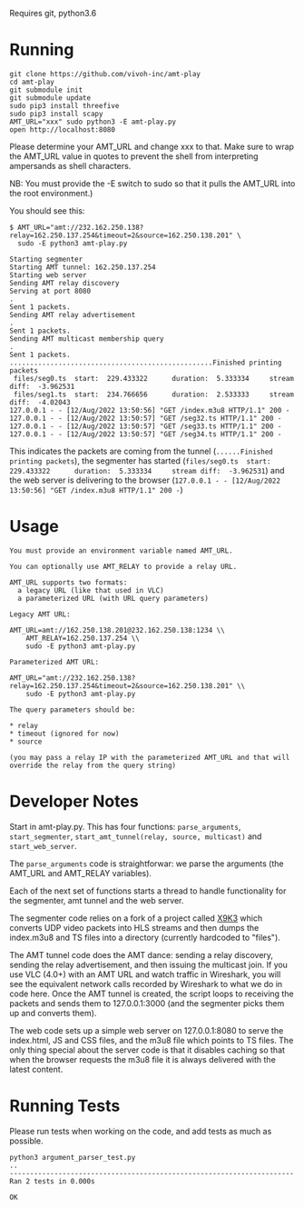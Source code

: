 Requires git, python3.6

# Running

```
git clone https://github.com/vivoh-inc/amt-play
cd amt-play
git submodule init
git submodule update
sudo pip3 install threefive
sudo pip3 install scapy
AMT_URL="xxx" sudo python3 -E amt-play.py
open http://localhost:8080
```

Please determine your AMT_URL and change xxx to that. Make sure to wrap the AMT_URL value in quotes to prevent the shell
from interpreting ampersands as shell characters.

NB: You must provide the -E switch to sudo so that it pulls the AMT_URL into the root environment.)

You should see this:

```
$ AMT_URL="amt://232.162.250.138?relay=162.250.137.254&timeout=2&source=162.250.138.201" \
  sudo -E python3 amt-play.py 
  
Starting segmenter
Starting AMT tunnel: 162.250.137.254
Starting web server
Sending AMT relay discovery
Serving at port 8080
.
Sent 1 packets.
Sending AMT relay advertisement
.
Sent 1 packets.
Sending AMT multicast membership query
.
Sent 1 packets.
..................................................Finished printing packets
 files/seg0.ts  start:  229.433322      duration:  5.333334     stream diff:  -3.962531
 files/seg1.ts  start:  234.766656      duration:  2.533333     stream diff:  -4.02043
127.0.0.1 - - [12/Aug/2022 13:50:56] "GET /index.m3u8 HTTP/1.1" 200 -
127.0.0.1 - - [12/Aug/2022 13:50:57] "GET /seg32.ts HTTP/1.1" 200 -
127.0.0.1 - - [12/Aug/2022 13:50:57] "GET /seg33.ts HTTP/1.1" 200 -
127.0.0.1 - - [12/Aug/2022 13:50:57] "GET /seg34.ts HTTP/1.1" 200 -
```

This indicates the packets are coming from the tunnel (`......Finished printing packets`), the segmenter
has started (`files/seg0.ts  start:  229.433322      duration:  5.333334     stream diff:  -3.962531`) and
the web server is delivering to the browser (`127.0.0.1 - - [12/Aug/2022 13:50:56] "GET /index.m3u8 HTTP/1.1" 200 -`)


# Usage

```
You must provide an environment variable named AMT_URL. 

You can optionally use AMT_RELAY to provide a relay URL. 

AMT_URL supports two formats:
  a legacy URL (like that used in VLC)
  a parameterized URL (with URL query parameters)

Legacy AMT URL:

AMT_URL=amt://162.250.138.201@232.162.250.138:1234 \\
    AMT_RELAY=162.250.137.254 \\
    sudo -E python3 amt-play.py

Parameterized AMT URL:

AMT_URL="amt://232.162.250.138?relay=162.250.137.254&timeout=2&source=162.250.138.201" \\
    sudo -E python3 amt-play.py 

The query parameters should be:

* relay
* timeout (ignored for now)
* source

(you may pass a relay IP with the parameterized AMT_URL and that will
override the relay from the query string)
```

# Developer Notes

Start in amt-play.py. This has four functions: `parse_arguments`, `start_segmenter`, `start_amt_tunnel(relay, source, multicast)` and `start_web_server`. 

The `parse_arguments` code is straightforwar: we parse the arguments (the AMT_URL and AMT_RELAY variables). 

Each of the next set of functions starts a thread to handle functionality for the segmenter, amt tunnel and the web server.

The segmenter code relies on a fork of a project called [X9K3](https://github.com/futzu/x9k3) which converts UDP video packets into HLS streams and then dumps the index.m3u8 and TS files into a directory (currently hardcoded to "files"). 

The AMT tunnel code does the AMT dance: sending a relay discovery, sending the relay advertisement, and then
issuing the multicast join. If you use VLC (4.0+) with an AMT URL and watch traffic in Wireshark, you will see the equivalent
network calls recorded by Wireshark to what we do in code here. Once the AMT tunnel is created, the script loops
to receiving the packets and sends them to 127.0.0.1:3000 (and the segmenter picks them up and converts them).

The web code sets up a simple web server on 127.0.0.1:8080 to serve the index.html, JS and CSS files, and the m3u8 file
which points to TS files. The only thing special about the server code is that it disables caching so that when the
browser requests the m3u8 file it is always delivered with the latest content.

# Running Tests

Please run tests when working on the code, and add tests as much as possible.

```
python3 argument_parser_test.py 
..
----------------------------------------------------------------------
Ran 2 tests in 0.000s

OK

```
